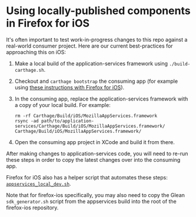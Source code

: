 # Using locally-published components in Firefox for iOS

It's often important to test work-in-progress changes to this repo against a real-world
consumer project. Here are our current best-practices for approaching this on iOS:

1. Make a local build of the application-services framework using `./build-carthage.sh`.
1. Checkout and `carthage bootstrap` the consuming app (for example using [these instructions with Firefox for
   iOS](https://github.com/mozilla-mobile/firefox-ios#building-the-code)).
1. In the consuming app, replace the application-services framework with a copy of your local build. For example:

   ```
   rm -rf Carthage/Build/iOS/MozillaAppServices.framework
   rsync -ad path/to/application-services/Carthage/Build/iOS/MozillaAppServices.framework/ Carthage/Build/iOS/MozillaAppServices.framework/
   ```
1. Open the consuming app project in XCode and build it from there.

After making changes to application-services code, you will need to re-run these steps in order to
copy the latest changes over into the consuming app.

Firefox for iOS also has a helper script that automates these steps:
[`appservices_local_dev.sh`](https://github.com/mozilla-mobile/firefox-ios/blob/main/appservices_local_dev.sh).

Note that for firefox-ios specifically, you may also need to copy the Glean `sdk_generator.sh` script
from the appservices build into the root of the firefox-ios repository.
